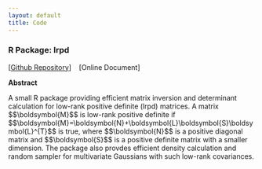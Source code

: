 ```yaml
---
layout: default
title: Code
---
```


<div id="pub-container">

<!-- lrpd -->
<div class="pub-main">
<h3>R Package: lrpd</h3>
<p>[<a href="https://github.com/ericyewang/R-Package-lrpd">Github Repository</a>]&nbsp;&nbsp;&nbsp; [Online Document]&nbsp;&nbsp;&nbsp;</p>

<div class="pub-sub">
<p><b>Abstract</b></p>
<p>A small R package providing efficient matrix inversion and determinant calculation for low-rank positive definite (lrpd) matrices. A matrix $$\boldsymbol{M}$$ is low-rank positive definite if $$\boldsymbol{M}=\boldsymbol{N}+\boldsymbol{L}\boldsymbol{S}\boldsymbol{L}^{T}$$ is true, where $$\boldsymbol{N}$$ is a positive diagonal matrix and $$\boldsymbol{S}$$ is a positive definite matrix with a smaller dimension. The package also provdes efficient density calculation and random sampler for multivariate Gaussians with such low-rank covariances.</p>
</div>
</div>

<!-- A new one below -->

</div>

</div>
